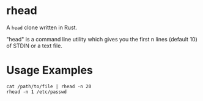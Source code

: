 # rhead

A `head` clone written in Rust.

"head" is a command line utility which gives you the first n lines (default 10) of STDIN or a text file.

# Usage Examples

```
cat /path/to/file | rhead -n 20
rhead -n 1 /etc/passwd
```